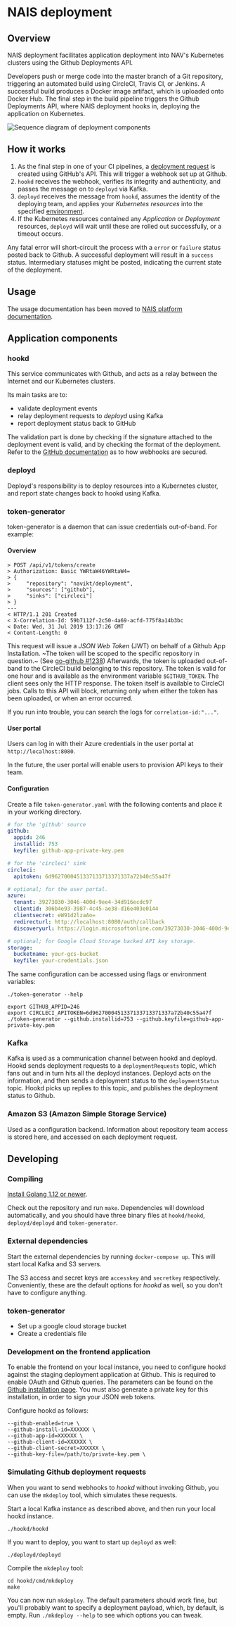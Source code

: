 # NAIS deployment

## Overview
NAIS deployment facilitates application deployment into NAV's Kubernetes clusters using the Github Deployments API.

Developers push or merge code into the master branch of a Git repository, triggering an automated build using CircleCI, Travis CI, or Jenkins.
A successful build produces a Docker image artifact, which is uploaded onto Docker Hub.
The final step in the build pipeline triggers the Github Deployments API, where NAIS deployment hooks in, deploying the application on Kubernetes.

![Sequence diagram of deployment components](doc/sequence.png)

## How it works
1. As the final step in one of your CI pipelines, a [deployment request](https://developer.github.com/v3/repos/deployments/#create-a-deployment) is created using GitHub's API. This will trigger a webhook set up at Github.
2. `hookd` receives the webhook, verifies its integrity and authenticity, and passes the message on to `deployd` via Kafka.
3. `deployd` receives the message from `hookd`, assumes the identity of the deploying team, and applies your _Kubernetes resources_ into the specified [environment](#environment).
4. If the Kubernetes resources contained any _Application_ or _Deployment_ resources, `deployd` will wait until these are rolled out successfully, or a timeout occurs.

Any fatal error will short-circuit the process with a `error` or `failure` status posted back to Github. A successful deployment will result in a `success` status.
Intermediary statuses might be posted, indicating the current state of the deployment.

## Usage

The usage documentation has been moved to [NAIS platform documentation](https://github.com/nais/doc/tree/master/content/deploy).

## Application components

### hookd
This service communicates with Github, and acts as a relay between the Internet and our Kubernetes clusters.

Its main tasks are to:
* validate deployment events
* relay deployment requests to _deployd_ using Kafka
* report deployment status back to GitHub

The validation part is done by checking if the signature attached to the deployment event is valid, and by checking the format of the deployment.
Refer to the [GitHub documentation](https://developer.github.com/webhooks/securing/) as to how webhooks are secured.

### deployd
Deployd's responsibility is to deploy resources into a Kubernetes cluster, and report state changes back to hookd using Kafka.

### token-generator
token-generator is a daemon that can issue credentials out-of-band. For example:

#### Overview
```
> POST /api/v1/tokens/create
> Authorization: Basic YWRtaW46YWRtaW4=
> {
>     "repository": "navikt/deployment",
>     "sources": ["github"],
>     "sinks": ["circleci"]
> }
---
< HTTP/1.1 201 Created
< X-Correlation-Id: 59b7112f-2c50-4a69-acfd-775f8a14b3bc
< Date: Wed, 31 Jul 2019 13:17:26 GMT
< Content-Length: 0
```

This request will issue a _JSON Web Token_ (JWT) on behalf of a Github App Installation.
~The token will be scoped to the specific repository in question.~
(See [go-github #1238](https://github.com/google/go-github/pull/1238))
Afterwards, the token is uploaded out-of-band to the CircleCI build belonging to this repository.
The token is valid for one hour and is available as the environment variable `$GITHUB_TOKEN`.
The client sees only the HTTP response. The token itself is available to CircleCI jobs.
Calls to this API will block, returning only when either the token has been uploaded,
or when an error occurred.

If you run into trouble, you can search the logs for `correlation-id:"..."`.

#### User portal

Users can log in with their Azure credentials in the user portal at `http://localhost:8080`.

In the future, the user portal will enable users to provision API keys to their team.

#### Configuration

Create a file `token-generator.yaml` with the following contents and place it in your working directory.

```yaml
# for the 'github' source
github:
  appid: 246
  installid: 753
  keyfile: github-app-private-key.pem

# for the 'circleci' sink
circleci:
  apitoken: 6d9627000451337133713371337a72b40c55a47f

# optional; for the user portal.
azure:
  tenant: 39273030-3046-400d-9ee4-34d916ecdc97
  clientid: 306b4e93-3987-4c45-ae38-d16e403e0144
  clientsecret: eW91d2lzaAo=
  redirecturl: http://localhost:8080/auth/callback
  discoveryurl: https://login.microsoftonline.com/39273030-3046-400d-9ee4-34d916ecdc97/discovery/keys

# optional; for Google Cloud Storage backed API key storage.
storage:
  bucketname: your-gcs-bucket
  keyfile: your-credentials.json
```

The same configuration can be accessed using flags or environment variables:

```
./token-generator --help

export GITHUB_APPID=246
export CIRCLECI_APITOKEN=6d9627000451337133713371337a72b40c55a47f
./token-generator --github.installid=753 --github.keyfile=github-app-private-key.pem
```

### Kafka
Kafka is used as a communication channel between hookd and deployd. Hookd sends deployment requests to a `deploymentRequests` topic, which fans out
and in turn hits all the deployd instances. Deployd acts on the information, and then sends a deployment status to the `deploymentStatus` topic.
Hookd picks up replies to this topic, and publishes the deployment status to Github.

### Amazon S3 (Amazon Simple Storage Service)
Used as a configuration backend. Information about repository team access is stored here, and accessed on each deployment request.


## Developing

### Compiling
[Install Golang 1.12 or newer](https://golang.org/doc/install).

Check out the repository and run `make`. Dependencies will download automatically, and you should have three binary files at `hookd/hookd`, `deployd/deployd` and `token-generator`.

### External dependencies
Start the external dependencies by running `docker-compose up`. This will start local Kafka and S3 servers.

The S3 access and secret keys are `accesskey` and `secretkey` respectively. Conveniently, these are
the default options for _hookd_ as well, so you don't have to configure anything.

### token-generator
* Set up a google cloud storage bucket
* Create a credentials file

### Development on the frontend application
To enable the frontend on your local instance, you need to configure hookd against the staging deployment application at Github.
This is required to enable OAuth and Github queries.
The parameters can be found on the [Github installation page](https://github.com/organizations/navikt/settings/installations/).
You must also generate a private key for this installation, in order to sign your JSON web tokens.

Configure hookd as follows:

```
--github-enabled=true \
--github-install-id=XXXXXX \
--github-app-id=XXXXXX \
--github-client-id=XXXXXX \
--github-client-secret=XXXXXX \
--github-key-file=/path/to/private-key.pem \
```

### Simulating Github deployment requests
When you want to send webhooks to _hookd_ without invoking Github, you can use the `mkdeploy` tool, which simulates these requests.

Start a local Kafka instance as described above, and then run your local hookd instance.
```
./hookd/hookd
```

If you want to deploy, you want to start up `deployd` as well:
```
./deployd/deployd
```

Compile the `mkdeploy` tool:
```
cd hookd/cmd/mkdeploy
make
```

You can now run `mkdeploy`. The default parameters should work fine, but you'll probably want to specify a deployment payload, which, by default, is empty.
Run `./mkdeploy --help` to see which options you can tweak.
